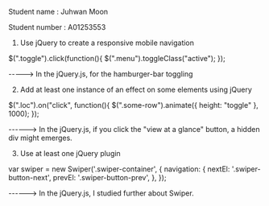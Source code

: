 Student name : Juhwan Moon

Student number : A01253553

1. Use jQuery to create a responsive mobile navigation

$(".toggle").click(function(){
    $(".menu").toggleClass("active");
});

-----> In the jQuery.js, for the hamburger-bar toggling




2. Add at least one instance of an effect on some elements using jQuery

$(".loc").on("click", function(){
    $(".some-row").animate({
        height: "toggle"
    }, 1000);
});

------> In the jQuery.js, if you click the "view at a glance" button, a hidden div might emerges. 




3. Use at least one jQuery plugin

var swiper = new Swiper('.swiper-container', {
    navigation: {
      nextEl: '.swiper-button-next',
      prevEl: '.swiper-button-prev',
    },
  });

  ------> In the jQuery.js, I studied further about Swiper.